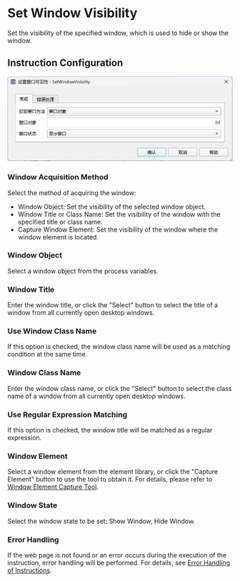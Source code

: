# Set Window Visibility

Set the visibility of the specified window, which is used to hide or show the window.

## Instruction Configuration

![Set Window Visibility General Configuration Dialog](set_window_visibility_general_config.png)

### Window Acquisition Method

Select the method of acquiring the window:

* Window Object: Set the visibility of the selected window object.
* Window Title or Class Name: Set the visibility of the window with the specified title or class name.
* Capture Window Element: Set the visibility of the window where the window element is located.

### Window Object

Select a window object from the process variables.

### Window Title

Enter the window title, or click the "Select" button to select the title of a window from all currently open desktop windows.

### Use Window Class Name

If this option is checked, the window class name will be used as a matching condition at the same time.

### Window Class Name

Enter the window class name, or click the "Select" button to select the class name of a window from all currently open desktop windows.

### Use Regular Expression Matching

If this option is checked, the window title will be matched as a regular expression.

### Window Element

Select a window element from the element library, or click the "Capture Element" button to use the tool to obtain it. For details, please refer to [Window Element Capture Tool](../../../manual/window_element_capture_tool.md).

### Window State

Select the window state to be set: Show Window, Hide Window.

### Error Handling

If the web page is not found or an error occurs during the execution of the instruction, error handling will be performed. For details, see [Error Handling of Instructions](../../../manual/error_handling.md).